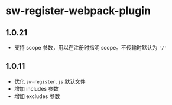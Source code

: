 # sw-register-webpack-plugin

## 1.0.21

- 支持 scope 参数，用以在注册时指明 scope。不传输时默认为 `'/'`

## 1.0.11

- 优化 `sw-register.js` 默认文件
- 增加 includes 参数
- 增加 excludes 参数
